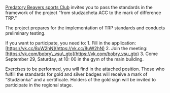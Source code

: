 [Predatory Beavers sports Club](https://vk.com/bobry_vsu) invites you to pass the standards in the framework of the project “from studzacheta ACC to the mark of difference TRP.”

The project prepares for the implementation of TRP standards and conducts preliminary testing.

If you want to participate, you need to: 1. Fill in the application: [https://vk.cc/8uW2hN](https://vk.cc/8uW2hN) 2. Join the meeting: [https://vk.com/bobry\_vsu\_gto](https://vk.com/bobry_vsu_gto) 3. Come September 29, Saturday, at 10: 00 in the gym of the main building.

Exercises to be performed, you will find in the attached position. Those who fulfill the standards for gold and silver badges will receive a mark of “Studzionka” and a certificate. Holders of the gold sign will be invited to participate in the regional stage.